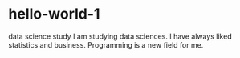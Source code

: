 # hello-world-1
data science study
I am studying data sciences. I have always liked statistics and business. Programming is a new field for me.
